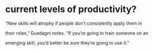 # current levels of productivity?

“New skills will atrophy if people don’t consistently apply them in

their roles,” Guadagni notes. “If you’re going to train someone on an

emerging skill, you’d better be sure they’re going to use it.”